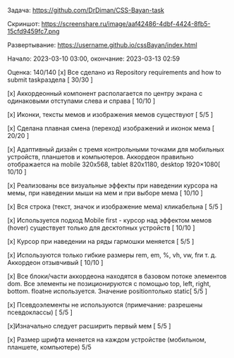 
Задача: https://github.com/DrDiman/CSS-Bayan-task

Скриншот: https://screenshare.ru/image/aaf42486-4dbf-4424-8fb5-15cfd9459fc7.png

Развертывание: https://username.github.io/cssBayan/index.html

Начало: 2023-03-10 03:00, окончание: 2023-03-13 02:59

Оценка: 140/140
[x] Все сделано из Repository requirements and how to submit taskраздела [ 30/30 ]

[x] Аккордеонный компонент располагается по центру экрана с одинаковыми отступами слева и справа [ 10/10 ]

[x] Иконки, тексты мемов и изображения мемов существуют [ 5/5 ]

[x] Сделана плавная смена (переход) изображений и иконок мема [ 20/20 ]

[x] Адаптивный дизайн с тремя контрольными точками для мобильных устройств, планшетов и компьютеров. Аккордеон правильно отображается на mobile 320x568, tablet 820x1180, desktop 1920×1080[ 10/10 ]

[x] Реализованы все визуальные эффекты при наведении курсора на мемы, при наведении мыши на мем и при
выборе мема [ 10/10 ]

[x] Вся строка (текст, значок и изображение мема) кликабельна [ 5/5 ]

[x] Используется подход Mobile first - курсор над эффектом мемов (hover) существует только для десктопных устройств [ 10/10 ]

[x] Курсор при наведении на ряды гармошки меняется [ 5/5 ]

[x] Используются только гибкие размеры rem, em, %, vh, vw, frи т. д. Аккордеон отзывчивый [ 10/10 ]

[x] Все блоки/части аккордеона находятся в базовом потоке элементов dom. Все элементы не позиционируются с помощью top, left, right, bottom. floatне используется. Значение positionтолько static[ 5/5 ]

[x] Псевдоэлементы не используются (примечание: разрешены псевдоклассы) [ 5/5 ]

[x]Изначально следует расширить первый мем [ 5/5 ]

[x] Размер шрифта меняется на каждом устройстве (мобильном, планшете, компьютере) 5/5


